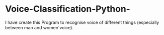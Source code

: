 # Voice-Classification-Python-
I have create this Program to recognise voice of different things (especially between man and women'voice).
